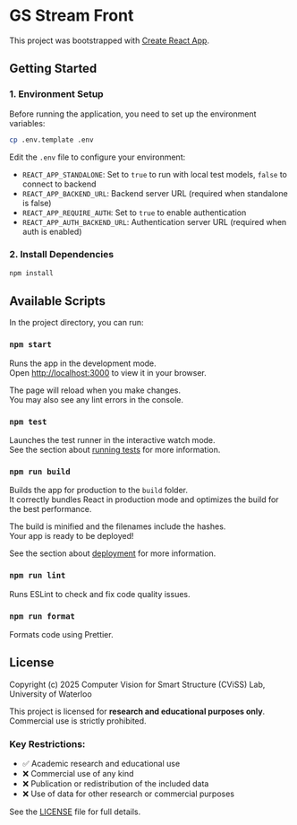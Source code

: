 # GS Stream Front

This project was bootstrapped with [Create React App](https://github.com/facebook/create-react-app).

## Getting Started

### 1. Environment Setup

Before running the application, you need to set up the environment variables:

```bash
cp .env.template .env
```

Edit the `.env` file to configure your environment:
- `REACT_APP_STANDALONE`: Set to `true` to run with local test models, `false` to connect to backend
- `REACT_APP_BACKEND_URL`: Backend server URL (required when standalone is false)
- `REACT_APP_REQUIRE_AUTH`: Set to `true` to enable authentication
- `REACT_APP_AUTH_BACKEND_URL`: Authentication server URL (required when auth is enabled)

### 2. Install Dependencies

```bash
npm install
```

## Available Scripts

In the project directory, you can run:

### `npm start`

Runs the app in the development mode.\
Open [http://localhost:3000](http://localhost:3000) to view it in your browser.

The page will reload when you make changes.\
You may also see any lint errors in the console.

### `npm test`

Launches the test runner in the interactive watch mode.\
See the section about [running tests](https://facebook.github.io/create-react-app/docs/running-tests) for more information.

### `npm run build`

Builds the app for production to the `build` folder.\
It correctly bundles React in production mode and optimizes the build for the best performance.

The build is minified and the filenames include the hashes.\
Your app is ready to be deployed!

See the section about [deployment](https://facebook.github.io/create-react-app/docs/deployment) for more information.

### `npm run lint`

Runs ESLint to check and fix code quality issues.

### `npm run format`

Formats code using Prettier.

## License

Copyright (c) 2025 Computer Vision for Smart Structure (CViSS) Lab, University of Waterloo

This project is licensed for **research and educational purposes only**. Commercial use is strictly prohibited.

### Key Restrictions:
- ✅ Academic research and educational use
- ❌ Commercial use of any kind
- ❌ Publication or redistribution of the included data
- ❌ Use of data for other research or commercial purposes

See the [LICENSE](LICENSE) file for full details.
